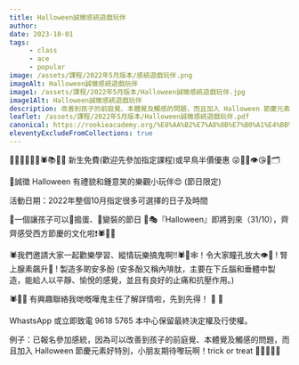 ```yaml
---
title: Halloween誠徵感統遊戲玩伴
author: 
date: 2023-10-01
tags: 
     - class
     - ace
     - popular
image: /assets/課程/2022年5月版本/感統遊戲玩伴.png
imageAlt: Halloween誠徵感統遊戲玩伴
image1: /assets/課程/2022年5月版本/Halloween誠徵感統遊戲玩伴.jpg
image1Alt: Halloween誠徵感統遊戲玩伴
description: 改善到孩子的前庭覺、本體覺及觸感的問題，而且加入 Halloween 節慶元素好特別，小朋友期待嚟玩啊！trick or treat
leaflet: /assets/課程/2022年5月版本/Halloween誠徵感統遊戲玩伴.pdf
canonical: https://rookieacademy.org/%E8%AA%B2%E7%A8%8B%E7%B0%A1%E4%BB%8B/Halloween%E8%AA%A0%E5%BE%B5%E6%84%9F%E7%B5%B1%E9%81%8A%E6%88%B2%E7%8E%A9%E4%BC%B4/
eleventyExcludeFromCollections: true
---
```

🎃🙃🧟‍♀️🎉😍🕷📚🐾🦂 新生免費(歡迎先參加指定課程)或早鳥半價優惠 😜🌸🐡👁😘🎃🗂

🍬誠徵 Halloween 有禮貌和鍾意笑的樂觀小玩伴😍  (節日限定)

活動日期：2022年整個10月指定很多可選擇的日子及時間

🎃一個讓孩子可以🥁搗蛋、🕺變裝的節日 👯🎭『Halloween』即將到來（31/10），齊齊感受西方節慶的文化啦❗🕷🧟‍♀️

🕷️我們邀請大家一起歡樂學習、縱情玩樂搞鬼啊!!🕷🦂🕸！令大家瞳孔放大👁🎉 ! 腎上腺素飆升🎃 ! 製造多啲安多酚 (安多酚又稱內啡肽，主要在下丘腦和垂體中製造，能給人以平靜、愉悅的感覺，並且有良好的止痛和抗壓作用。)

🕷🧟‍♀️ 有興趣聯絡我哋嘅嘩鬼主任了解詳情啦，先到先得！ 🎃 🤪 

WhastsApp  或立即致電 9618 5765
本中心保留最終決定權及行使權。

例子：已報名參加感統，因為可以改善到孩子的前庭覺、本體覺及觸感的問題，而且加入 Halloween 節慶元素好特別，小朋友期待嚟玩啊！trick or treat 🧛🏼‍♀️🎃🎪